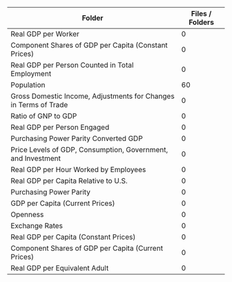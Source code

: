 | Folder                                                           |   Files / Folders |
|------------------------------------------------------------------|-------------------|
| Real GDP per Worker                                              |                 0 |
| Component Shares of GDP per Capita (Constant Prices)             |                 0 |
| Real GDP per Person Counted in Total Employment                  |                 0 |
| Population                                                       |                60 |
| Gross Domestic Income, Adjustments for Changes in Terms of Trade |                 0 |
| Ratio of GNP to GDP                                              |                 0 |
| Real GDP per Person Engaged                                      |                 0 |
| Purchasing Power Parity Converted GDP                            |                 0 |
| Price Levels of GDP, Consumption, Government, and Investment     |                 0 |
| Real GDP per Hour Worked by Employees                            |                 0 |
| Real GDP per Capita Relative to U.S.                             |                 0 |
| Purchasing Power Parity                                          |                 0 |
| GDP per Capita (Current Prices)                                  |                 0 |
| Openness                                                         |                 0 |
| Exchange Rates                                                   |                 0 |
| Real GDP per Capita (Constant Prices)                            |                 0 |
| Component Shares of GDP per Capita (Current Prices)              |                 0 |
| Real GDP per Equivalent Adult                                    |                 0 |